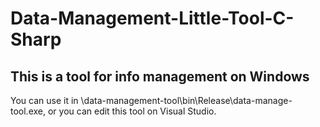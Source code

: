# Data-Management-Little-Tool-C-Sharp
## This is a tool for info management on Windows

You can use it in \data-management-tool\bin\Release\data-manage-tool.exe, or you can edit this tool on Visual Studio.